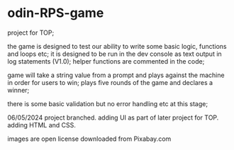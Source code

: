 # odin-RPS-game

project for TOP;

the game is designed to test our ability to write some basic logic, functions and loops etc;
it is designed to be run in the dev console as text output in log statements (V1.0);
helper functions are commented in the code;

game will take a string value from a prompt and plays against the machine in order for users to win;
plays five rounds of the game and declares a winner;

there is some basic validation but no error handling etc at this stage;

06/05/2024 project branched. adding UI as part of later project for TOP.
adding HTML and CSS.

images are open license downloaded from Pixabay.com
